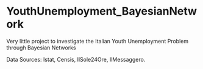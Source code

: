 # YouthUnemployment_BayesianNetwork
Very little project to investigate the Italian Youth Unemployment Problem through Bayesian Networks

Data Sources: Istat, Censis, IlSole24Ore, IlMessaggero.
